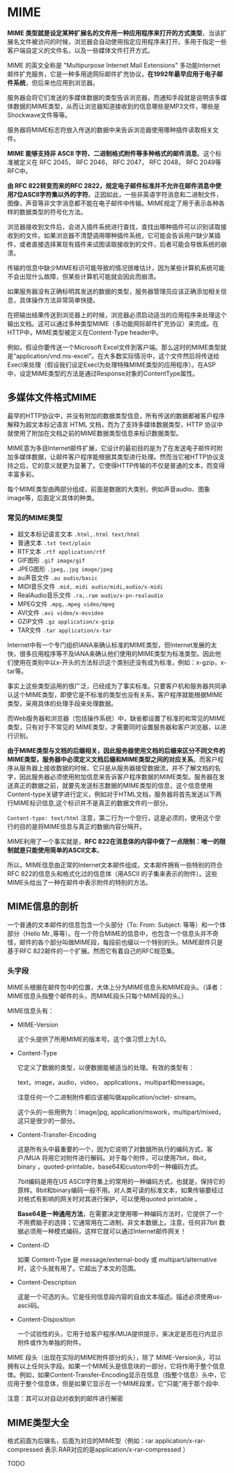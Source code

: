 # MIME　　

**MIME 类型就是设定某种扩展名的文件用一种应用程序来打开的方式类型**，当该扩展名文件被访问的时候，浏览器会自动使用指定应用程序来打开。多用于指定一些客户端自定义的文件名，以及一些媒体文件打开方式。

MIME 的英文全称是 "Multipurpose Internet Mail Extensions" 多功能Internet 邮件扩充服务，它是一种多用途网际邮件扩充协议，**在1992年最早应用于电子邮件系统**，但后来也应用到浏览器。

服务器会将它们发送的多媒体数据的类型告诉浏览器，而通知手段就是说明该多媒体数据的MIME类型，从而让浏览器知道接收到的信息哪些是MP3文件，哪些是Shockwave文件等等。

服务器将MIME标志符放入传送的数据中来告诉浏览器使用哪种插件读取相关文件。

**MIME 能够支持非 ASCII 字符、二进制格式附件等多种格式的邮件消息**。这个标准被定义在 RFC 2045， RFC 2046， RFC 2047， RFC 2048， RFC 2049等RFC中。 

**由 RFC 822转变而来的RFC 2822，规定电子邮件标准并不允许在邮件消息中使用7位ASCII字符集以外的字符**。正因如此，一些非英语字符消息和二进制文件，图像，声音等非文字消息都不能在电子邮件中传输。MIME规定了用于表示各种各样的数据类型的符号化方法。

浏览器接收到文件后，会进入插件系统进行查找，查找出哪种插件可以识别读取接收到的文件。如果浏览器不清楚调用哪种插件系统，它可能会告诉用户缺少某插件，或者直接选择某现有插件来试图读取接收到的文件，后者可能会导致系统的崩溃。

传输的信息中缺少MIME标识可能导致的情况很难估计，因为某些计算机系统可能不会出现什么故障，但某些计算机可能就会因此而崩溃。

如果服务器没有正确标明其发送的数据的类型，服务器管理员应该正确添加相关信息，具体操作方法非常简单快捷。

在把输出结果传送到浏览器上的时候，浏览器必须启动适当的应用程序来处理这个输出文档。这可以通过多种类型MIME（多功能网际邮件扩充协议）来完成。在HTTP中，MIME类型被定义在Content-Type header中。

例如，假设你要传送一个Microsoft Excel文件到客户端。那么这时的MIME类型就是“application/vnd.ms-excel”。在大多数实际情况中，这个文件然后将传送给Execl来处理（假设我们设定Execl为处理特殊MIME类型的应用程序）。在ASP中，设定MIME类型的方法是通过Response对象的ContentType属性。


## 多媒体文件格式MIME

最早的HTTP协议中，并没有附加的数据类型信息，所有传送的数据都被客户程序解释为超文本标记语言 HTML 文档，而为了支持多媒体数据类型，HTTP 协议中就使用了附加在文档之前的MIME数据类型信息来标识数据类型。

MIME意为多目Internet邮件扩展，它设计的最初目的是为了在发送电子邮件时附加多媒体数据，让邮件客户程序能根据其类型进行处理。然而当它被HTTP协议支持之后，它的意义就更为显著了。它使得HTTP传输的不仅是普通的文本，而变得丰富多彩。

每个MIME类型由两部分组成，前面是数据的大类别，例如声音audio、图象image等，后面定义具体的种类。

### 常见的MIME类型

- 超文本标记语言文本 `.html,.html text/html`
- 普通文本 `.txt text/plain`
- RTF文本 `.rtf application/rtf`
- GIF图形 `.gif image/gif`
- JPEG图形 `.jpeg,.jpg image/jpeg`
- au声音文件 `.au audio/basic`
- MIDI音乐文件 `.mid,.midi audio/midi,audio/x-midi`
- RealAudio音乐文件 `.ra,.ram audio/x-pn-realaudio`
- MPEG文件 `.mpg,.mpeg video/mpeg`
- AVI文件 `.avi video/x-msvideo`
- GZIP文件 `.gz application/x-gzip`
- TAR文件 `.tar application/x-tar`

Internet中有一个专门组织IANA来确认标准的MIME类型，但Internet发展的太快，很多应用程序等不及IANA来确认他们使用的MIME类型为标准类型。因此他们使用在类别中以x-开头的方法标识这个类别还没有成为标准，例如：x-gzip，x-tar等。

事实上这些类型运用的很广泛，已经成为了事实标准。只要客户机和服务器共同承认这个MIME类型，即使它是不标准的类型也没有关系，客户程序就能根据MIME类型，采用具体的处理手段来处理数据。

而Web服务器和浏览器（包括操作系统）中，缺省都设置了标准的和常见的MIME类型，只有对于不常见的 MIME类型，才需要同时设置服务器和客户浏览器，以进行识别。

**由于MIME类型与文档的后缀相关，因此服务器使用文档的后缀来区分不同文件的MIME类型，服务器中必须定义文档后缀和MIME类型之间的对应关系**。而客户程序从服务器上接收数据的时候，它只是从服务器接受数据流，并不了解文档的名字，因此服务器必须使用附加信息来告诉客户程序数据的MIME类型。服务器在发送真正的数据之前，就要先发送标志数据的MIME类型的信息，这个信息使用Content-type关键字进行定义，例如对于HTML文档，服务器将首先发送以下两行MIME标识信息,这个标识并不是真正的数据文件的一部分。

`Content-type: text/html`
注意，第二行为一个空行，这是必须的，使用这个空行的目的是将MIME信息与真正的数据内容分隔开。

MIME利用了一个事实就是，**RFC 822在消息体的内容中做了一点限制：唯一的限制就是只能使用简单的ASCII文本**。

所以，MIME信息由正常的Internet文本邮件组成，文本邮件拥有一些特别的符合RFC 822的信息头和格式化过的信息体（用ASCII 的子集来表示的附件）。这些MIME头给出了一种在邮件中表示附件的特别的方法。

## MIME信息的剖析 

一个普通的文本邮件的信息包含一个头部分（To: From: Subject: 等等）和一个体部分（Hello Mr.,等等）。在一个符合MIME的信息中，也包含一个信息头并不奇怪，邮件的各个部分叫做MIME段，每段前也缀以一个特别的头。MIME邮件只是基于RFC 822邮件的一个扩展。然而它有着自己的RFC规范集。

### 头字段 

MIME头根据在邮件包中的位置，大体上分为MIME信息头和MIME段头。（译者：MIME信息头指整个邮件的头，而MIME段头只每个MIME段的头。） 

MIME信息头有：

- MIME-Version

    这个头提供了所用MIME的版本号。这个值习惯上为1.0。 

- Content-Type

    它定义了数据的类型，以便数据能被适当的处理。有效的类型有：

    text，image，audio，video， applications，multipart和message。

    注意任何一个二进制附件都应该被叫做application/octet- stream。

    这个头的一些用例为：image/jpg, application/mswork，multipart/mixed，这只是很少的一部分。 

- Content-Transfer-Encoding

    这是所有头中最重要的一个，因为它说明了对数据所执行的编码方式，客户/MUA 将用它对附件进行解码。对于每个附件，可以使用7bit，8bit，binary ，quoted-printable，base64和custom中的一种编码方式。

    7bit编码是用在US ASCII字符集上的常用的一种编码方式，也就是，保持它的原样。8bit和binary编码一般不用。对人类可读的标准文本，如果传输要经过对格式有影响的网关时对其进行保护，可以使用quoted printable 。

    **Base64是一种通用方法**，在需要决定使用哪一种编码方法时，它提供了一个不用费脑子的选择；它通常用在二进制，非文本数据上。注意，任何非7bit 数据必须用一种模式编码，这样它就可以通过Internet邮件网关！ 

- Content-ID

    如果 Content-Type 是 message/external-body 或 multipart/alternative 时，这个头就有用了。它超出了本文的范围。 

- Content-Description

    这是一个可选的头。它是任何信息段内容的自由文本描述。描述必须使用us-ascii码。 

- Content-Disposition

    一个试验性的头，它用于给客户程序/MUA提供提示，来决定是否在行内显示附件或作为单独的附件。 

MIME 段头（出现在实际的MIME附件部分的头），除了 MIME-Version头，可以拥有以上任何头字段。如果一个MIME头是信息块的一部分，它将作用于整个信息体。例如，如果Content-Transfer-Encoding显示在信息（指整个信息）头中，它应用于整个信息体，但是如果它显示在一个MIME段里，它"只能"用于那个段中. 

注意：其可以对自动对收到的邮件进行解密 

## MIME类型大全

格式前面为后辍名，后面为对应的MIME型（例如：rar application/x-rar-compressed 表示.RAR对应的是application/x-rar-compressed ）

TODO